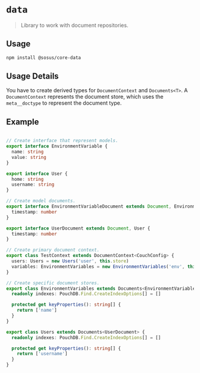 # `data`

> Library to work with document repositories.

## Usage

```bash
npm install @sosus/core-data
```

## Usage Details

You have to create derived types for `DocumentContext` and `Documents<T>`. A `DocumentContext` represents the document store, which uses the `meta__doctype` to represent the document type.

## Example

```typescript

// Create interface that represent models.
export interface EnvironmentVariable {
  name: string
  value: string
}

export interface User {
  home: string
  username: string
}

// Create model documents.
export interface EnvironmentVariableDocument extends Document, EnvironmentVariable {
  timestamp: number
}

export interface UserDocument extends Document, User {
  timestamp: number
}

// Create primary document context.
export class TestContext extends DocumentContext<CouchConfig> {
  users: Users = new Users('user', this.store)
  variables: EnvironmentVariables = new EnvironmentVariables('env', this.store)
}

// Create specific document stores.
export class EnvironmentVariables extends Documents<EnvironmentVariableDocument> {
  readonly indexes: PouchDB.Find.CreateIndexOptions[] = []

  protected get keyProperties(): string[] {
    return ['name']
  }
}

export class Users extends Documents<UserDocument> {
  readonly indexes: PouchDB.Find.CreateIndexOptions[] = []

  protected get keyProperties(): string[] {
    return ['username']
  }
}
```
